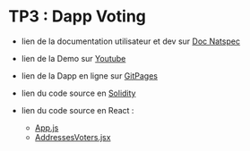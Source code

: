 # TP3 : Dapp Voting


- lien de la documentation utilisateur et dev sur  [Doc Natspec ](https://github.com/benzakin/Alyra-school/blob/main/Developpeur-Ethereum-Template-master/6.%20Dapp/Index.md)

- lien de la Demo sur [Youtube](https://youtu.be/1KcLuqQOTdg)


- lien de la Dapp en ligne sur [GitPages](https://benzakin.github.io/TP3/) 

- lien du code source en [Solidity](https://github.com/benzakin/Alyra-school/blob/main/Developpeur-Ethereum-Template-master/6.%20Dapp/contracts/Voting.sol)

- lien du code source en React :

  - [App.js](https://github.com/benzakin/Alyra-school/blob/main/Developpeur-Ethereum-Template-master/6.%20Dapp/client/src/App.js)
  - [AddressesVoters.jsx](https://github.com/benzakin/Alyra-school/blob/main/Developpeur-Ethereum-Template-master/6.%20Dapp/client/src/component/AddressesVoters.jsx)
  
